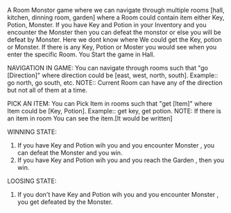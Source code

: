 A Room Monstor game where we can navigate through multiple rooms [hall, kitchen, dinning room, garden] where a Room could contain item either Key, Potion, Monster.
If you have Key and Potion in your Inventory and you encounter the Monster then you can defeat the monstor or else you will be defeat by Monster.
Here we dont know where We could get the Key, potion or Monster.
If there is any Key, Potion or Moster you would see when you enter the specific Room.
You Start the game in Hall.

NAVIGATION IN GAME:
You can navigate through rooms such that "go [Direction]" where direction could be [east, west, north, south].
Example:: go north, go south, etc.
NOTE:: Current Room can have any of the direction but not all of them at a time.

PICK AN ITEM:
You can Pick Item in rooms such that "get [Item]" where Item could be [Key, Potion].
Example:: get key, get potion.
NOTE: If there is an item in room You can see the item.[It would be written]

WINNING STATE:
1) If you have Key and Potion wih you and you encounter Monster , you can defeat the Monster and you win.
2) If you have Key and Potion wih you and you reach the Garden , then you win.

LOOSING STATE:
1) If you don't have Key and Potion wih you and you encounter Monster , you get defeated by the Monster.
